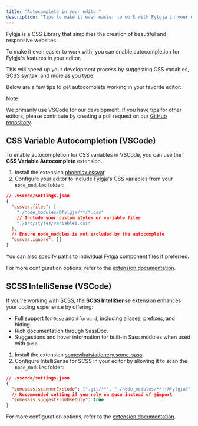 ```yaml
---
title: "Autocomplete in your editor"
description: "Tips to make it even easier to work with Fylgja in your editor"
---
```


Fylgja is a CSS Library that simplifies the creation of beautiful and responsive websites.

To make it even easier to work with,
you can enable autocompletion for Fylgja's features in your editor.

This will speed up your development process by suggesting CSS variables,
SCSS syntax, and more as you type.

Below are a few tips to get autocomplete working in your favorite editor:

> [!Note]
> We primarily use VSCode for our development.
> If you have tips for other editors,
> please contribute by creating a pull request on our [GitHub repository](https://github.com/fylgja/site).

## CSS Variable Autocompletion (VSCode)

To enable autocompletion for CSS variables in VSCode, you can use the **CSS Variable Autocomplete** extension.

1. Install the extension [phoenisx.cssvar](https://marketplace.visualstudio.com/items?itemName=phoenisx.cssvar).
2. Configure your editor to include Fylgja's CSS variables from your `node_modules` folder:

```json
// .vscode/settings.json
{
  "cssvar.files": [
    "./node_modules/@fylgja/**/*.css"
    // Include your custom styles or variable files
    "./src/styles/variables.css"
  ],
  // Ensure node_modules is not excluded by the autocomplete
  "cssvar.ignore": []
}
```

You can also specify paths to individual Fylgja component files if preferred.

For more configuration options, refer to the [extension documentation](https://marketplace.visualstudio.com/items?itemName=phoenisx.cssvar).

## SCSS IntelliSense (VSCode)

If you're working with SCSS, the **SCSS IntelliSense** extension enhances your coding experience by offering:

- Full support for `@use` and `@forward`, including aliases, prefixes, and hiding.
- Rich documentation through SassDoc.
- Suggestions and hover information for built-in Sass modules when used with `@use`.

1. Install the extension [somewhatstationery.some-sass](https://marketplace.visualstudio.com/items?itemName=SomewhatStationery.some-sass).
2. Configure IntelliSense for SCSS in your editor by allowing it to scan the `node_modules` folder:

```json
// .vscode/settings.json
{
  "somesass.scannerExclude": [".git/**", "./node_modules/**!(@fylgja)"],
  // Recommended setting if you rely on @use instead of @import
  "somesass.suggestFromUseOnly": true
}
```

For more configuration options, refer to the [extension documentation](https://marketplace.visualstudio.com/items?itemName=SomewhatStationery.some-sass).

